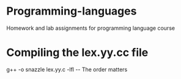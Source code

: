 # Programming-languages
Homework and lab assignments for programming language course

# Compiling the lex.yy.cc file
g++ -o snazzle lex.yy.c -lfl  -- The order matters
